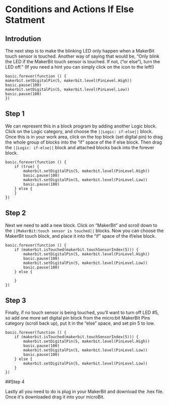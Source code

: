 # Conditions and Actions If Else Statment

## Introdution 

The next step is to make the blinking LED only happen when a MakerBit touch sensor is touched. Another way of saying that would be, “Only blink the LED if the MakerBit touch sensor is touched.  If not, (“or else”), turn the LED off.” (If you need a hint you can simply click on the icon to the left!)

```blocks
basic.forever(function () {
makerbit.setDigitalPin(5, makerbit.level(PinLevel.High))
basic.pause(100)
makerbit.setDigitalPin(5, makerbit.level(PinLevel.Low))
basic.pause(100)
})
```
## Step 1

We can represent this in a block program by adding another Logic block.  Click on the Logic category, and choose the ``||Logic: if-else||`` block. Once this is in your work area, click on the top block (set digital pin) to drag the whole group of blocks into the “if” space of the if else block. Then drag the ``||Logic: if-else||`` block and attached blocks back into the forever block.

```blocks
basic.forever(function () {
    if (true) {
        makerbit.setDigitalPin(5, makerbit.level(PinLevel.High))
        basic.pause(100)
        makerbit.setDigitalPin(5, makerbit.level(PinLevel.Low))
        basic.pause(100)
    } else {
    }
})
```

## Step 2

Next we need to add a new block. Click on “MakerBit” and scroll down to the ``||MakerBit:touch sensor is touched||`` blocks. Now you can choose the MakerBit touch block, and place it into the “if” space of the if/else block.

```blocks
basic.forever(function () {
    if (makerbit.isTouched(makerbit.touchSensorIndex(5))) {
        makerbit.setDigitalPin(5, makerbit.level(PinLevel.High))
        basic.pause(100)
        makerbit.setDigitalPin(5, makerbit.level(PinLevel.Low))
        basic.pause(100)
    } else {
    	
    }
})
```

## Step 3 

Finally, if no touch sensor is being touched, you’ll want to turn off LED #5, so add one more set digital pin block from the micro:bit MakerBit Pins category (scroll back up), put it in the “else” space, and set pin 5 to low.

```blocks
basic.forever(function () {
    if (makerbit.isTouched(makerbit.touchSensorIndex(5))) {
        makerbit.setDigitalPin(5, makerbit.level(PinLevel.High))
        basic.pause(100)
        makerbit.setDigitalPin(5, makerbit.level(PinLevel.Low))
        basic.pause(100)
    } else {
        makerbit.setDigitalPin(5, makerbit.level(PinLevel.Low))
    }
})
```

##Step 4 

Lastly all you need to do is plug in your MakerBit and download the .hex file. Once it's downloaded drag it into your microBit.


